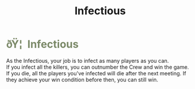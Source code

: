 ﻿---
lang: en-US
title: Infectious
prev: Huntsman
next: Jackal
---

# <font color="#7b8968">ðŸ¦  <b>Infectious</b></font> <Badge text="Killing" type="tip" vertical="middle"/>
 
As the Infectious, your job is to infect as many players as you can.<br>
If you infect all the killers, you can outnumber the Crew and win the game.<br>
If you die, all the players you've infected will die after the next meeting.
If they achieve your win condition before then, you can still win.<br>
